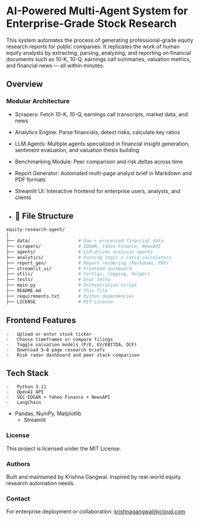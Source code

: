 # AI-Powered Multi-Agent System for Enterprise-Grade Stock Research
This system automates the process of generating professional-grade equity research reports for public companies. It replicates the work of human equity analysts by extracting, parsing, analyzing, and reporting on financial documents such as 10-K, 10-Q, earnings call summaries, valuation metrics, and financial news — all within minutes.
##  Overview  
###  Modular Architecture  
-  Scrapers: Fetch 10-K, 10-Q, earnings call transcripts, market data, and news  
-  Analytics Engine: Parse financials, detect risks, calculate key ratios  
-  LLM Agents: Multiple agents specialized in financial insight generation, sentiment evaluation, and valuation thesis building  
-  Benchmarking Module: Peer comparison and risk deltas across time  
-  Report Generator: Automated multi-page analyst brief in Markdown and PDF formats  
-  Streamlit UI: Interactive frontend for enterprise users, analysts, and clients

- ## 📂 File Structure  

```bash
equity-research-agent/
│
├── data/                  # Raw + processed financial data  
├── scrapers/              # EDGAR, Yahoo Finance, NewsAPI  
├── agents/                # LLM-driven analysis agents  
├── analytics/             # Parsing logic + ratio calculators  
├── report_gen/            # Report rendering (Markdown, PDF)  
├── streamlit_ui/          # Frontend dashboard  
├── utils/                 # Configs, logging, helpers  
├── tests/                 # Unit tests  
├── main.py                # Orchestration script  
├── README.md              # This file  
├── requirements.txt       # Python dependencies  
├── LICENSE                # MIT License

```

 ## Frontend Features
	-	Upload or enter stock ticker
	-	Choose timeframes or compare filings
	-	Toggle valuation models (P/E, EV/EBITDA, DCF)
	-	Download 5–8 page research briefs
	-	Risk radar dashboard and peer stack comparison

## Tech Stack
	-	Python 3.11
	-	OpenAI API 
	-	SEC EDGAR + Yahoo Finance + NewsAPI
	-	LangChain
  - Pandas, NumPy, Matplotlib
	-	Streamlit



### License

This project is licensed under the MIT License.


### Authors

Built and maintained by Krishna Gangwal. Inspired by real-world equity research automation needs.


### Contact

For enterprise deployment or collaboration:
krishnagangwal@icloud.com






